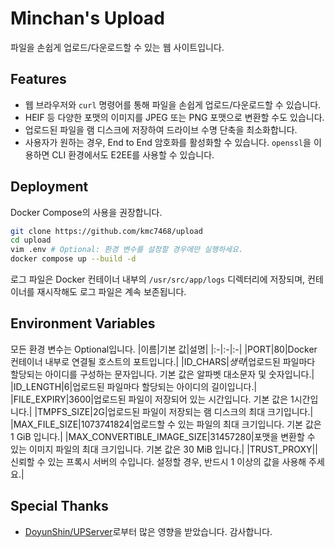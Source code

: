 # Minchan's Upload
파일을 손쉽게 업로드/다운로드할 수 있는 웹 사이트입니다.

## Features
- 웹 브라우저와 `curl` 명령어를 통해 파일을 손쉽게 업로드/다운로드할 수 있습니다.
- HEIF 등 다양한 포맷의 이미지를 JPEG 또는 PNG 포맷으로 변환할 수도 있습니다.
- 업로드된 파일을 램 디스크에 저장하여 드라이브 수명 단축을 최소화합니다.
- 사용자가 원하는 경우, End to End 암호화를 활성화할 수 있습니다. `openssl`을 이용하면 CLI 환경에서도 E2EE를 사용할 수 있습니다.

## Deployment
Docker Compose의 사용을 권장합니다.
```bash
git clone https://github.com/kmc7468/upload
cd upload
vim .env # Optional: 환경 변수를 설정할 경우에만 실행하세요.
docker compose up --build -d
```

로그 파일은 Docker 컨테이너 내부의 `/usr/src/app/logs` 디렉터리에 저장되며, 컨테이너를 재시작해도 로그 파일은 계속 보존됩니다.

## Environment Variables
모든 환경 변수는 Optional입니다.
|이름|기본 값|설명|
|:-|:-|:-|
|PORT|80|Docker 컨테이너 내부로 연결될 호스트의 포트입니다.|
|ID_CHARS|*생략*|업로드된 파일마다 할당되는 아이디를 구성하는 문자입니다. 기본 값은 알파벳 대소문자 및 숫자입니다.|
|ID_LENGTH|6|업로드된 파일마다 할당되는 아이디의 길이입니다.|
|FILE_EXPIRY|3600|업로드된 파일이 저장되어 있는 시간입니다. 기본 값은 1시간입니다.|
|TMPFS_SIZE|2G|업로드된 파일이 저장되는 램 디스크의 최대 크기입니다.|
|MAX_FILE_SIZE|1073741824|업로드할 수 있는 파일의 최대 크기입니다. 기본 값은 1 GiB 입니다.|
|MAX_CONVERTIBLE_IMAGE_SIZE|31457280|포맷을 변환할 수 있는 이미지 파일의 최대 크기입니다. 기본 값은 30 MiB 입니다.|
|TRUST_PROXY||신뢰할 수 있는 프록시 서버의 수입니다. 설정할 경우, 반드시 1 이상의 값을 사용해 주세요.|

## Special Thanks
- [DoyunShin/UPServer](https://github.com/DoyunShin/UPServer)로부터 많은 영향을 받았습니다. 감사합니다.